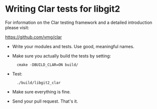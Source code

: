 Writing Clar tests for libgit2
==============================

For information on the Clar testing framework and a detailed introduction
please visit:

https://github.com/vmg/clar


* Write your modules and tests. Use good, meaningful names.

* Make sure you actually build the tests by setting:

        cmake -DBUILD_CLAR=ON build/

* Test:

        ./build/libgit2_clar

* Make sure everything is fine.

* Send your pull request. That's it.
